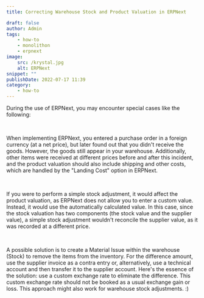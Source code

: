 ```yaml
---
title: Correcting Warehouse Stock and Product Valuation in ERPNext

draft: false
author: Admin
tags:
    - how-to
    - monolithon
    - erpnext
image:
    src: /krystal.jpg
    alt: ERPNext
snippet: ""
publishDate: 2022-07-17 11:39
category:
    - how-to
---
```


<div class="ql-editor read-mode"><p>During the use of ERPNext, you may encounter special cases like the following:</p><p><br></p><p>When implementing ERPNext, you entered a purchase order in a foreign currency (at a net price), but later found out that you didn't receive the goods. However, the goods still appear in your warehouse. Additionally, other items were received at different prices before and after this incident, and the product valuation should also include shipping and other costs, which are handled by the "Landing Cost" option in ERPNext.</p><p><br></p><p>If you were to perform a simple stock adjustment, it would affect the product valuation, as ERPNext does not allow you to enter a custom value. Instead, it would use the automatically calculated value. In this case, since the stock valuation has two components (the stock value and the supplier value), a simple stock adjustment wouldn't reconcile the supplier value, as it was recorded at a different price.</p><p><br></p><p>A possible solution is to create a Material Issue within the warehouse (Stock) to remove the items from the inventory. For the difference amount, use the supplier invoice as a contra entry or, alternatively, use a technical account and then transfer it to the supplier account. Here's the essence of the solution: use a custom exchange rate to eliminate the difference. This custom exchange rate should not be booked as a usual exchange gain or loss. This approach might also work for warehouse stock adjustments. :)</p></div>
